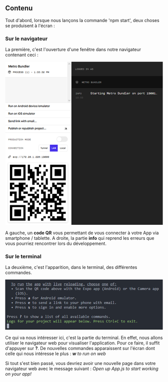 ## Contenu
Tout d'abord, lorsque nous lançons la commande 'npm start', deux choses se produisent à l'écran :

### Sur le navigateur
La première, c'est l'ouverture d'une fenêtre dans notre navigateur contenant ceci : 

![image qr-code-web](../assets/img/qr-code-web.png)

A gauche, un **code QR** vous permettant de vous connecter à votre App via smartphone / tablette. 
A droite, la partie **info** qui reprend les erreurs que vous pourriez rencontrer lors du développement.

### Sur le terminal
La deuxième, c'est l'apparition, dans le terminal, des différentes commandes.

![image commands](../assets/img/commands.png)

Ce qui va nous intéresser ici, c'est la partie du terminal. En effet, nous allons utiliser le navigateur web pour visualiser l'application. Pour ce faire, il suffit d'appuyer sur **?**. De nouvelles commandes apparaissent sur l'écran dont celle qui nous intéresse le plus : ***w*** *to run on web*

Si tout s'est bien passé, vous devriez avoir une nouvelle page dans votre navigateur web avec le message suivant : *Open up App.js to start working on your app!*
